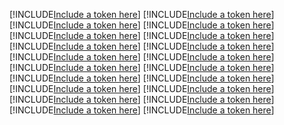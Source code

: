 [!INCLUDE[Include a token here](refs1520824147696/r1.md)]
[!INCLUDE[Include a token here](refs1520824147696/r2.md)]
[!INCLUDE[Include a token here](refs1520824147696/r3.md)]
[!INCLUDE[Include a token here](refs1520824147696/r4.md)]
[!INCLUDE[Include a token here](refs1520824147696/r5.md)]
[!INCLUDE[Include a token here](refs1520824147696/r6.md)]
[!INCLUDE[Include a token here](refs1520824147696/r7.md)]
[!INCLUDE[Include a token here](refs1520824147696/r8.md)]
[!INCLUDE[Include a token here](refs1520824147696/r9.md)]
[!INCLUDE[Include a token here](refs1520824147696/r10.md)]
[!INCLUDE[Include a token here](refs1520824147696/r11.md)]
[!INCLUDE[Include a token here](refs1520824147696/r12.md)]
[!INCLUDE[Include a token here](refs1520824147696/r13.md)]
[!INCLUDE[Include a token here](refs1520824147696/r14.md)]
[!INCLUDE[Include a token here](refs1520824147696/r15.md)]
[!INCLUDE[Include a token here](refs1520824147696/r16.md)]
[!INCLUDE[Include a token here](refs1520824147696/r17.md)]
[!INCLUDE[Include a token here](refs1520824147696/r18.md)]
[!INCLUDE[Include a token here](refs1520824147696/r19.md)]
[!INCLUDE[Include a token here](refs1520824147696/r20.md)]